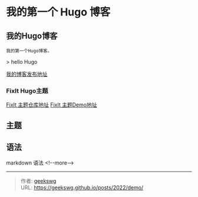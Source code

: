 # 我的第一个 Hugo 博客

## 我的Hugo博客

    我的第一个Hugo博客。

&gt; hello Hugo

[我的博客发布地址](https://geekswg.github.io/)

### FixIt Hugo主题

[FixIt 主题仓库地址](https://github.com/hugo-fixit/FixIt)
[FixIt 主题Demo地址](https://fixit.lruihao.cn/zh-cn/)

## 主题

## 语法

markdown 语法
&lt;!--more--&gt;

---

> 作者: [geekswg](https://github.com/geekswg)  
> URL: https://geekswg.github.io/posts/2022/demo/  

